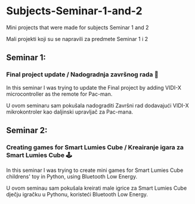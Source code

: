 # Subjects-Seminar-1-and-2
Mini projects that were made for subjects Seminar 1 and 2

Mali projekti koji su se napravili za predmete Seminar 1 i 2

<h2>Seminar 1:</h2>
<h3>Final project update / Nadogradnja završnog rada 📝 </h3>

In this seminar I was trying to update the Final project by adding VIDI-X microcontroller as the remote for Pac-man.

U ovom seminaru sam pokušala nadograditi Završni rad dodavajući VIDI-X mikrokontroler kao daljinski upravljač za Pac-mana.

<h2>Seminar 2:</h2>
<h3>Creating games for Smart Lumies Cube / Kreairanje igara za Smart Lumies Cube 🕹</h3>

In this seminar I was trying to create mini games for Smart Lumies Cube childrens' toy in Python, using Bluetooth Low Energy.

U ovom seminau sam pokušala kreirati male igrice za Smart Lumies Cube dječju igračku u Pythonu, koristeći Bluetooth Low Energy.

